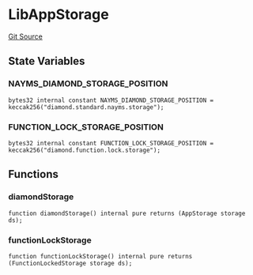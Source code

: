 # LibAppStorage
[Git Source](https://github.com/nayms/contracts-v3/blob/08976c385ed293c18988aa46a13c47179dbb0a28/src/shared/AppStorage.sol)


## State Variables
### NAYMS_DIAMOND_STORAGE_POSITION

```solidity
bytes32 internal constant NAYMS_DIAMOND_STORAGE_POSITION = keccak256("diamond.standard.nayms.storage");
```


### FUNCTION_LOCK_STORAGE_POSITION

```solidity
bytes32 internal constant FUNCTION_LOCK_STORAGE_POSITION = keccak256("diamond.function.lock.storage");
```


## Functions
### diamondStorage


```solidity
function diamondStorage() internal pure returns (AppStorage storage ds);
```

### functionLockStorage


```solidity
function functionLockStorage() internal pure returns (FunctionLockedStorage storage ds);
```

